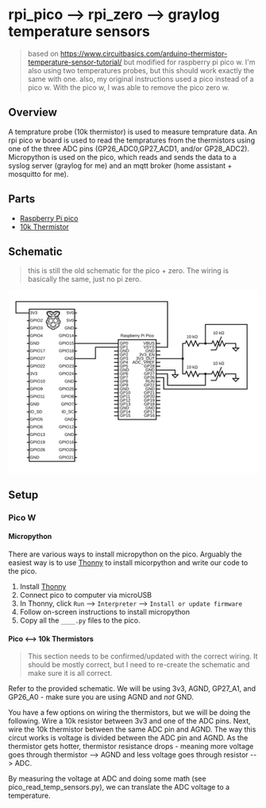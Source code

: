 # rpi_pico --> rpi_zero --> graylog temperature sensors

> based on https://www.circuitbasics.com/arduino-thermistor-temperature-sensor-tutorial/ but modified for raspberry pi pico w. I'm also using two temperatures probes, but this should work exactly the same with one.
> also, my original instructions used a pico instead of a pico w. With the pico w, I was able to remove the pico zero w.

## Overview

A temprature probe (10k thermistor) is used to measure temprature data. An rpi pico w board is used to read the tempratures from the thermistors using one of the three ADC pins (GP26_ADC0,GP27_ACD1, and/or GP28_ADC2). Micropython is used on the pico, which reads and sends the data to a syslog server (graylog for me) and an mqtt broker (home assistant + mosquitto for me).

## Parts

- [Raspberry Pi pico](https://www.raspberrypi.com/products/raspberry-pi-pico/)
- [10k Thermistor](https://www.adafruit.com/product/372)

## Schematic
> this is still the old schematic for the pico + zero. The wiring is basically the same, just no pi zero.

![Alt text](circuit.svg)

## Setup

### Pico W

#### Micropython

There are various ways to install micropython on the pico. Arguably the easiest way is to use [Thonny](https://thonny.org/) to install micorpython and write our code to the pico.

1. Install [Thonny](https://thonny.org/)
2. Connect pico to computer via microUSB
3. In Thonny, click `Run` --> `Interpreter` --> `Install or update firmware`
4. Follow on-screen instructions to install micropython
5. Copy all the `____.py` files to the pico.

#### Pico <--> 10k Thermistors
> This section needs to be confirmed/updated with the correct wiring. It should be mostly correct, but I need to re-create the schematic and make sure it is all correct.

Refer to the provided schematic. We will be using 3v3, AGND, GP27_A1, and GP26_A0 - make sure you are using AGND and _not_ GND.

You have a few options on wiring the thermistors, but we will be doing the following. Wire a 10k resistor between 3v3 and one of the ADC pins. Next, wire the 10k thermistor between the same ADC pin and AGND. The way this circut works is voltage is divided between the ADC pin and AGND. As the thermistor gets hotter, thermistor resistance drops - meaning more voltage goes through thermistor --> AGND and less voltage goes through resistor --> ADC.

By measuring the voltage at ADC and doing some math (see pico_read_temp_sensors.py), we can translate the ADC voltage to a temperature.





